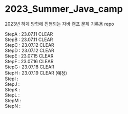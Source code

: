 # 2023_Summer_Java_camp

2023년 하계 방학에 진행되는 자바 캠프 문제 기록용 repo

StepA : 23.07.11 CLEAR
<br>
StepB : 23.07.11 CLEAR
<br>
StepC : 23.07.12 CLEAR
<br>
StepD : 23.07.12 CLEAR
<br>
StepE : 23.07.15 CLEAR
<br>
StepF : 23.07.16 CLEAR
<br>
StepG : 23.07.18 CLEAR
<br>
StepH : 23.07.19 CLEAR (예정)
<br>
StepI :
<br>
StepJ :
<br>
StepK :
<br>
StepL :
<br>
StepM :
<br>
StepN :
<br>

